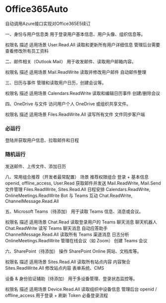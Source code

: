 # Office365Auto

自动调用Azure接口实现对Office365E5续订



一、身份与用户信息类
用于登录用户基本信息、用户头像、组织信息等。

权限名	描述	适用场景
User.Read.All	读取和更新所有用户详细信息	管理后台需要查看修改所有员工资料

二、邮件相关（Outlook Mail）
用于收发邮件、读取用户邮箱内容。

权限名	描述	适用场景
Mail.ReadWrite	读取并修改用户邮件	自动邮件整理

三、日历与事件
管理和读取用户日历，创建会议等。

权限名	描述	适用场景
Calendars.ReadWrite	读取和编辑日历事件	创建/删除会议

四、OneDrive 与文件
访问用户个人 OneDrive 或组织共享文件。

权限名	描述	适用场景
Files.ReadWrite.All	读写所有文件	文件同步客户端

### 必运行
登陆并获取用户信息、拉取邮件和日程

### 随机运行
发送邮件、上传文件、添加日历


八、常用组合推荐（开发者最常配置）
场景	推荐权限组合
登录 + 基本信息	openid, offline_access, User.Read
获取邮件并发送	Mail.ReadWrite, Mail.Send
文件管理	Files.ReadWrite, Sites.Read.All
日程安排	Calendars.ReadWrite, OnlineMeetings.ReadWrite
Bot 与 Teams 互动	Chat.ReadWrite, ChannelMessage.Read.All


五、Microsoft Teams（待添加）
用于读取 Teams 信息、消息或会议。

权限名	描述	适用场景
Chat.Read	读取登录用户的 Teams 聊天消息	聊天机器人
Chat.ReadWrite	读写 Teams 聊天消息	自动应答助手
ChannelMessage.Read.All	读取所有 Teams 渠道消息	日志分析
OnlineMeetings.ReadWrite	管理在线会议（如 Zoom）	创建 Teams 会议

六、SharePoint（待添加）
操作 SharePoint Online 网站、文档库等。

权限名	描述	适用场景
Sites.Read.All	读取所有站点内容	内容聚合
Sites.ReadWrite.All	修改站点内容	表单系统、CMS

设备 & 身份验证辅助（待添加）
用于多设备管理、登录状态监控等。

权限名	描述	适用场景
Device.Read.All	读取组织中设备信息	管理后台
openid / offline_access	用于登录 + 刷新 Token	必备登录流程